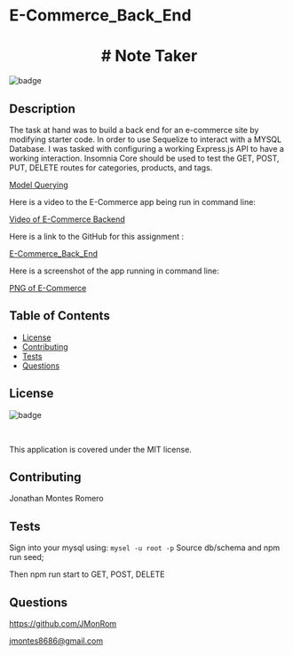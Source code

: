 # E-Commerce_Back_End

<h1 align="center"># Note Taker </h1>
  
  ![badge](https://img.shields.io/badge/license-MIT-red) <br />

  ## Description

  The task at hand was to build a back end for an e-commerce site by modifying starter code. In order to use Sequelize to interact with a MYSQL Database. I was tasked with configuring a working Express.js API to have a working interaction. Insomnia Core should be used to test the GET, POST, PUT, DELETE routes for categories, products, and tags. 

  [Model Querying](https://sequelize.org/master/manual/model-querying-basics.html)
  

  Here is a video to the E-Commerce app being run in command line:

  [Video of E-Commerce Backend]()

  Here is a link to the GitHub for this assignment :

  [E-Commerce_Back_End]()

  Here is a screenshot of the app running in command line:

  [PNG of E-Commerce]()

  ## Table of Contents
  * [License](#license)
  * [Contributing](#contributing)
  * [Tests](#tests)
  * [Questions](#questions)

  ## License

  ![badge](https://img.shields.io/badge/license-MIT-red) 

  <br />

  This application is covered under the MIT license.

  ## Contributing

  Jonathan Montes Romero

  ## Tests

  Sign into your mysql using:
   ``
   mysel -u root -p
   ``
  Source db/schema and npm run seed;

  Then npm run start to GET, POST, DELETE

  ## Questions

  https://github.com/JMonRom

  jmontes8686@gmail.com

